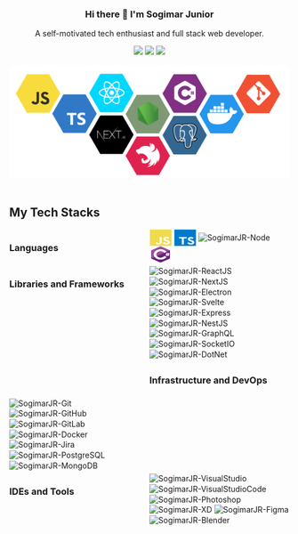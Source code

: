 <h3 align="center"> Hi there 👋 I'm Sogimar Junior</h3>

<p align="center">
A self-motivated tech enthusiast and full stack web developer.
</p>

<div align="center">
  <a href="https://discord.gg/Junior#3705" target="_blank"><img src="https://img.shields.io/badge/Discord-7289DA?style=for-the-badge&logo=discord&logoColor=white"   target="_blank"></a> 
  <a href = "mailto:sogimarjunior@gmail.com"><img src="https://img.shields.io/badge/-Gmail-%23333?style=for-the-badge&logo=gmail&logoColor=white" target="_blank"></a>
  <a href="https://www.linkedin.com/in/sogimar-junior" target="_blank"><img src="https://img.shields.io/badge/-LinkedIn-%230077B5?style=for-the-badge&logo=linkedin&logoColor=white" target="_blank"></a> 
</div>

<br/>

<div align="center">
<img src="https://github.com/SogimarJR/SogimarJR/blob/main/stacks.png" alt="stacks"/>
</div>

<br/>

## My Tech Stacks

<div style="display: grid; grid-template-columns: 1fr 1fr; grid-temaplte-rows: 1fr: 1fr; grid-row-gap: 5px;">

### Languages
<div style="display: inline_block">
  <img align="center" alt="SogimarJR-JS" height="30" width="40" src="https://raw.githubusercontent.com/devicons/devicon/master/icons/javascript/javascript-plain.svg">
  <img align="center" alt="SogimarJR-TS" height="30" width="40" src="https://raw.githubusercontent.com/devicons/devicon/master/icons/typescript/typescript-plain.svg">
  <img align="center" alt="SogimarJR-Node" height="30" width="40" src="https://cdn.jsdelivr.net/gh/devicons/devicon/icons/nodejs/nodejs-original.svg">
  <img align="center" alt="SogimarJR-Csharp" height="30" width="40" src="https://raw.githubusercontent.com/devicons/devicon/master/icons/csharp/csharp-original.svg">
</div>
  
### Libraries and Frameworks
<div style="display: inline_block">
  <img align="center" alt="SogimarJR-ReactJS" height="30" width="40" src="https://cdn.jsdelivr.net/gh/devicons/devicon/icons/react/react-original.svg" >
  <img align="center" alt="SogimarJR-NextJS" height="30" width="40" src="https://cdn.jsdelivr.net/gh/devicons/devicon/icons/nextjs/nextjs-original.svg">
  <img align="center" alt="SogimarJR-Electron" height="30" width="40" src="https://cdn.jsdelivr.net/gh/devicons/devicon/icons/electron/electron-original.svg">
  <img align="center" alt="SogimarJR-Svelte" height="30" width="40" src="https://cdn.jsdelivr.net/gh/devicons/devicon/icons/svelte/svelte-original.svg">
  <img align="center" alt="SogimarJR-Express" height="30" width="40" src="https://cdn.jsdelivr.net/gh/devicons/devicon/icons/express/express-original.svg">
  <img align="center" alt="SogimarJR-NestJS" height="30" width="40" src="https://cdn.jsdelivr.net/gh/devicons/devicon/icons/nestjs/nestjs-plain.svg">
  <img align="center" alt="SogimarJR-GraphQL" height="30" width="40" src="https://cdn.jsdelivr.net/gh/devicons/devicon/icons/graphql/graphql-plain.svg">
  <img align="center" alt="SogimarJR-SocketIO" height="30" width="40" src="https://cdn.jsdelivr.net/gh/devicons/devicon/icons/socketio/socketio-original.svg">
  <img align="center" alt="SogimarJR-DotNet" height="30" width="40" src="https://cdn.jsdelivr.net/gh/devicons/devicon/icons/dot-net/dot-net-original.svg">
</div>

<br />
   
### Infrastructure and DevOps
<div style="display: inline_block">
  <img align="center" alt="SogimarJR-Git" height="30" width="40" src="https://cdn.jsdelivr.net/gh/devicons/devicon/icons/git/git-original.svg">
  <img align="center" alt="SogimarJR-GitHub" height="30" width="40" src="https://cdn.jsdelivr.net/gh/devicons/devicon/icons/github/github-original.svg">
  <img align="center" alt="SogimarJR-GitLab" height="30" width="40" src="https://cdn.jsdelivr.net/gh/devicons/devicon/icons/gitlab/gitlab-original.svg">
  <img align="center" alt="SogimarJR-Docker" height="30" width="40" src="https://cdn.jsdelivr.net/gh/devicons/devicon/icons/docker/docker-original.svg">
  <img align="center" alt="SogimarJR-Jira" height="30" width="40" src="https://cdn.jsdelivr.net/gh/devicons/devicon/icons/jira/jira-original.svg">
  <img align="center" alt="SogimarJR-PostgreSQL" height="30" width="40" src="https://cdn.jsdelivr.net/gh/devicons/devicon/icons/postgresql/postgresql-original.svg">
  <img align="center" alt="SogimarJR-MongoDB" height="30" width="40" src="https://cdn.jsdelivr.net/gh/devicons/devicon/icons/mongodb/mongodb-original.svg"> 
</div>

<br />

### IDEs and Tools
<div style="display: inline_block">
  <img align="center" alt="SogimarJR-VisualStudio" height="30" width="40" src="https://cdn.jsdelivr.net/gh/devicons/devicon/icons/visualstudio/visualstudio-plain.svg">
  <img align="center" alt="SogimarJR-VisualStudioCode" height="30" width="40" src="https://cdn.jsdelivr.net/gh/devicons/devicon/icons/vscode/vscode-original.svg">
  <img align="center" alt="SogimarJR-Photoshop" height="30" width="40" src="https://cdn.jsdelivr.net/gh/devicons/devicon/icons/photoshop/photoshop-plain.svg">
  <img align="center" alt="SogimarJR-XD" height="30" width="40" src="https://cdn.jsdelivr.net/gh/devicons/devicon/icons/xd/xd-plain.svg">
  <img align="center" alt="SogimarJR-Figma" height="30" width="40" src="https://cdn.jsdelivr.net/gh/devicons/devicon/icons/figma/figma-original.svg">
  <img align="center" alt="SogimarJR-Blender" height="30" width="40" src="https://cdn.jsdelivr.net/gh/devicons/devicon/icons/blender/blender-original.svg">
</div>

</div>
